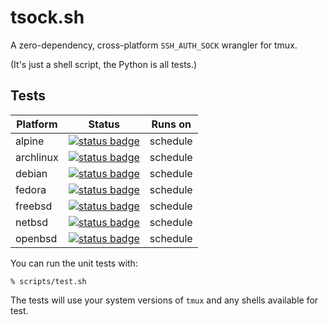 # tsock.sh

A zero-dependency, cross-platform `SSH_AUTH_SOCK` wrangler for tmux.

(It's just a shell script, the Python is all tests.)

## Tests

| Platform  | Status                                                                                                                | Runs on  |
|-----------|-----------------------------------------------------------------------------------------------------------------------|----------|
| alpine    | [![status badge](https://builds.sr.ht/~mshroyer/tsock/alpine.svg)](https://builds.sr.ht/~mshroyer/tsock/alpine)       | schedule |
| archlinux | [![status badge](https://builds.sr.ht/~mshroyer/tsock/archlinux.svg)](https://builds.sr.ht/~mshroyer/tsock/archlinux) | schedule |
| debian    | [![status badge](https://builds.sr.ht/~mshroyer/tsock/debian.svg)](https://builds.sr.ht/~mshroyer/tsock/debian)       | schedule |
| fedora    | [![status badge](https://builds.sr.ht/~mshroyer/tsock/fedora.svg)](https://builds.sr.ht/~mshroyer/tsock/fedora)       | schedule |
| freebsd   | [![status badge](https://builds.sr.ht/~mshroyer/tsock/freebsd.svg)](https://builds.sr.ht/~mshroyer/tsock/freebsd)     | schedule |
| netbsd    | [![status badge](https://builds.sr.ht/~mshroyer/tsock/netbsd.svg)](https://builds.sr.ht/~mshroyer/tsock/netbsd)       | schedule |
| openbsd   | [![status badge](https://builds.sr.ht/~mshroyer/tsock/openbsd.svg)](https://builds.sr.ht/~mshroyer/tsock/openbsd)     | schedule |

You can run the unit tests with:

```
% scripts/test.sh
```

The tests will use your system versions of `tmux` and any shells available for
test.
